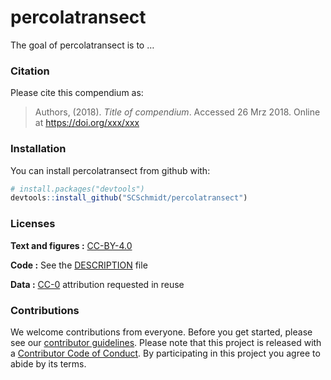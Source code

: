 
<!-- README.md is generated from README.Rmd. Please edit that file -->

# percolatransect

The goal of percolatransect is to …

### Citation

Please cite this compendium as:

> Authors, (2018). *Title of compendium*. Accessed 26 Mrz 2018. Online
> at <https://doi.org/xxx/xxx>

### Installation

You can install percolatransect from github with:

``` r
# install.packages("devtools")
devtools::install_github("SCSchmidt/percolatransect")
```

### Licenses

**Text and figures :**
[CC-BY-4.0](http://creativecommons.org/licenses/by/4.0/)

**Code :** See the [DESCRIPTION](DESCRIPTION) file

**Data :** [CC-0](http://creativecommons.org/publicdomain/zero/1.0/)
attribution requested in reuse

### Contributions

We welcome contributions from everyone. Before you get started, please
see our [contributor guidelines](CONTRIBUTING.md). Please note that this
project is released with a [Contributor Code of Conduct](CONDUCT.md). By
participating in this project you agree to abide by its terms.
